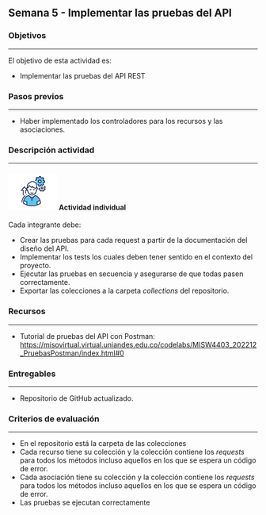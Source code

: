 ## Semana 5 - Implementar las pruebas del API

### Objetivos

---

El objetivo de esta actividad es:

- Implementar las pruebas del API REST

### Pasos previos

---

- Haber implementado los controladores para los recursos y las asociaciones.

### Descripción actividad

---

#### ![](./../../assets/images/individuo.png) Actividad individual

Cada integrante debe:

- Crear las pruebas para cada request a partir de la documentación del diseño del API. 
- Implementar los tests los cuales deben tener sentido en el contexto del proyecto.
- Ejecutar las pruebas en secuencia y asegurarse de que todas pasen correctamente.
- Exportar las colecciones a la carpeta _collections_ del repositorio.

### Recursos

---

- Tutorial de pruebas del API con Postman: https://misovirtual.virtual.uniandes.edu.co/codelabs/MISW4403_202212_PruebasPostman/index.html#0

### Entregables

---

- Repositorio de GitHub actualizado.

### Criterios de evaluación

---

- En el repositorio está la carpeta de las colecciones
- Cada recurso tiene su colección y la colección contiene los _requests_ para todos los métodos incluso aquellos en los que se espera un código de error. 
- Cada asociación tiene su colección y la colección contiene los _requests_ para todos los métodos incluso aquellos en los que se espera un código de error.  
- Las pruebas se ejecutan correctamente
